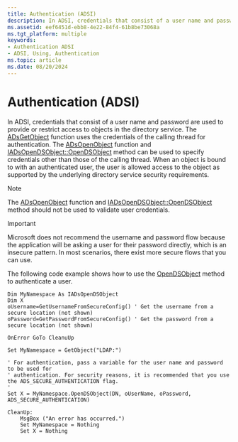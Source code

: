 ```yaml
---
title: Authentication (ADSI)
description: In ADSI, credentials that consist of a user name and password are used to provide or restrict access to objects in the directory service.
ms.assetid: eef6451d-ebb8-4e22-84f4-61b8be73068a
ms.tgt_platform: multiple
keywords:
- Authentication ADSI
- ADSI, Using, Authentication
ms.topic: article
ms.date: 08/20/2024
---
```


# Authentication (ADSI)

In ADSI, credentials that consist of a user name and password are used to provide or restrict access to objects in the directory service. The [ADsGetObject](/windows/win32/api/Adshlp/nf-adshlp-adsgetobject) function uses the credentials of the calling thread for authentication. The [ADsOpenObject](/windows/win32/api/Adshlp/nf-adshlp-adsopenobject) function and [IADsOpenDSObject::OpenDSObject](/windows/win32/api/Iads/nf-iads-iadsopendsobject-opendsobject) method can be used to specify credentials other than those of the calling thread. When an object is bound to with an authenticated user, the user is allowed access to the object as supported by the underlying directory service security requirements.

> [!NOTE]
> The [ADsOpenObject](/windows/win32/api/Adshlp/nf-adshlp-adsopenobject) function and [IADsOpenDSObject::OpenDSObject](/windows/win32/api/Iads/nf-iads-iadsopendsobject-opendsobject) method should not be used to validate user credentials.

> [!IMPORTANT]
> Microsoft does not recommend the username and password flow because the application will be asking a user for their password directly, which is an insecure pattern. In most scenarios, there exist more secure flows that you can use.

The following code example shows how to use the [OpenDSObject](/windows/win32/api/Iads/nf-iads-iadsopendsobject-opendsobject) method to authenticate a user.

```VB
Dim MyNamespace As IADsOpenDSObject
Dim X
oUsername=GetUsernameFromSecureConfig() ' Get the username from a secure location (not shown)
oPassword=GetPasswordFromSecureConfig() ' Get the password from a secure location (not shown)

OnError GoTo CleanuUp
 
Set MyNamespace = GetObject("LDAP:")

' For authentication, pass a variable for the user name and password to be used for 
' authentication. For security reasons, it is recommended that you use the ADS_SECURE_AUTHENTICATION flag.
' 
Set X = MyNamespace.OpenDSObject(DN, oUserName, oPassword, ADS_SECURE_AUTHENTICATION)     

CleanUp:
    MsgBox ("An error has occurred.")
    Set MyNamespace = Nothing
    Set X = Nothing
```
